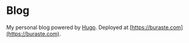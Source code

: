 # Blog

My personal blog powered by [Hugo](https://gohugo.io).
Deployed at [https://buraste.com](https://buraste.com).
